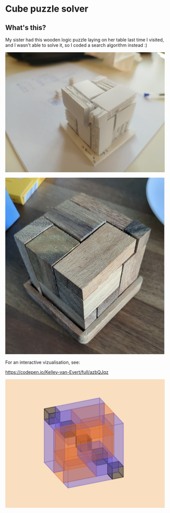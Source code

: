 # Cube puzzle solver

## What's this?

My sister had this wooden logic puzzle laying on her table last time I visited, and I wasn't able to solve it, so I coded a search algorithm instead :)

![](./docs/schuim.jpg)

![](./docs/hout.png)

For an interactive vizualisation, see:

https://codepen.io/Kelley-van-Evert/full/azbQJqz

![](./docs/zdog.png)

